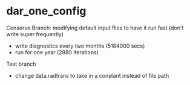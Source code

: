 # dar_one_config

Conserve Branch: modifying default input files
to have it run fast (don't write super frequently) 
- write diagnostics every two months (5184000 secs) 
- run for one year (2880 iterations)

Test branch 
- change data.radtrans to take in a constant instead of file path 

